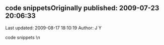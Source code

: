 ## code snippetsOriginally published: 2009-07-23 20:06:33 
Last updated: 2009-08-17 18:10:19 
Author: J Y 
 
code snippets\n